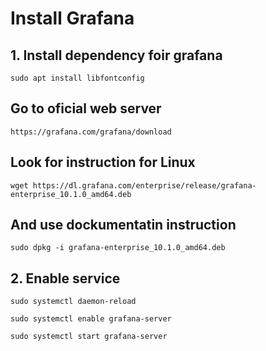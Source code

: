 # Install Grafana
## 1. Install dependency foir grafana
~~~
sudo apt install libfontconfig
~~~
## Go to oficial web server 
~~~
https://grafana.com/grafana/download
~~~
## Look for instruction for Linux
~~~
wget https://dl.grafana.com/enterprise/release/grafana-enterprise_10.1.0_amd64.deb
~~~
## And use dockumentatin instruction
~~~
sudo dpkg -i grafana-enterprise_10.1.0_amd64.deb
~~~
## 2. Enable service
~~~
sudo systemctl daemon-reload
~~~
~~~
sudo systemctl enable grafana-server
~~~
~~~
sudo systemctl start grafana-server
~~~


